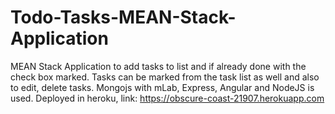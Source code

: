 # Todo-Tasks-MEAN-Stack-Application
MEAN Stack Application to add tasks to list and if already done with the check box marked. Tasks can be marked from the task list as well and also to edit, delete tasks.
Mongojs with mLab, Express, Angular and NodeJS is used.
Deployed in heroku, link: https://obscure-coast-21907.herokuapp.com
